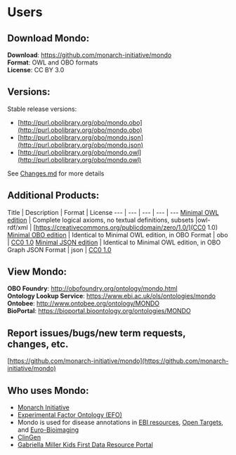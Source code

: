 ---
---
# Users

## Download Mondo:

**Download**: https://github.com/monarch-initiative/mondo  
**Format**: OWL and OBO formats  
**License**: CC BY 3.0  

## Versions:

Stable release versions: 

- [http://purl.obolibrary.org/obo/mondo.obo](http://purl.obolibrary.org/obo/mondo.obo)  
- [http://purl.obolibrary.org/obo/mondo.json](http://purl.obolibrary.org/obo/mondo.json)
- [http://purl.obolibrary.org/obo/mondo.owl](http://purl.obolibrary.org/obo/mondo.owl)  

See [Changes.md](https://github.com/monarch-initiative/mondo/blob/master/Changes.md) for more details

## Additional Products:

Title | Description | Format | License
--- | --- | --- | --- | ---
[Minimal OWL edition](mondo/subsets/mondo-minimal.owl) | Complete logical axioms, no textual definitions, subsets |owl-rdf/xml | [https://creativecommons.org/publicdomain/zero/1.0/](CC0 1.0)
[Minimal OBO edition](mondo/subsets/mondo-minimal.obo) | Identical to Minimal OWL edition, in OBO Format | obo | [CC0 1.0](https://creativecommons.org/publicdomain/zero/1.0/)
[Minimal JSON edition](mondo/subsets/mondo-minimal.json) | Identical to Minimal OWL edition, in OBO Graph JSON Format | json | [CC0 1.0](https://creativecommons.org/publicdomain/zero/1.0/)

## View Mondo:

**OBO Foundry**: http://obofoundry.org/ontology/mondo.html  
**Ontology Lookup Service**: https://www.ebi.ac.uk/ols/ontologies/mondo  
**Ontobee**: http://www.ontobee.org/ontology/MONDO  
**BioPortal**: https://bioportal.bioontology.org/ontologies/MONDO  

## Report issues/bugs/new term requests, changes, etc.

[https://github.com/monarch-initiative/mondo](https://github.com/monarch-initiative/mondo)

## Who uses Mondo:

- [Monarch Initiative](https://monarchinitiative.org/)
- [Experimental Factor Ontology (EFO)](https://www.ebi.ac.uk/efo/)
- Mondo is used for disease annotations in [EBI resources](https://www.ebi.ac.uk/services), [Open Targets](https://www.opentargets.org/), and [Euro-Bioimaging](http://www.eurobioimaging.eu/)  
- [ClinGen](https://clinicalgenome.org/)
- [Gabriella Miller Kids First Data Resource Portal](https://kidsfirstdrc.org/)